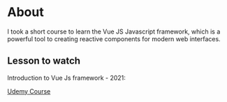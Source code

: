 # About

I took a short course to learn the Vue JS Javascript framework, which is a powerful tool to creating reactive components for modern web interfaces.

## Lesson to watch

Introduction to Vue Js framework - 2021:

[Udemy Course](https://www.udemy.com/share/10503e3@tR_O1_M52j2C8zV0MPWH4o_6Umt-K12-maswMIL1b2i4olvVdUIB0nV8GFaAhdLh-A==/)